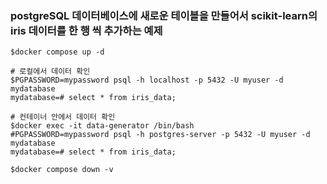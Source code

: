 ### postgreSQL 데이터베이스에 새로운 테이블을 만들어서 scikit-learn의 iris 데이터를 한 행 씩 추가하는 예제

```
$docker compose up -d

# 로컬에서 데이터 확인
$PGPASSWORD=mypassword psql -h localhost -p 5432 -U myuser -d mydatabase
mydatabase=# select * from iris_data;

# 컨테이너 안에서 데이터 확인
$docker exec -it data-generator /bin/bash
#PGPASSWORD=mypassword psql -h postgres-server -p 5432 -U myuser -d mydatabase
mydatabase=# select * from iris_data;

$docker compose down -v
```
